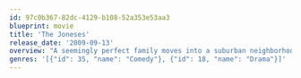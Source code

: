 ```yaml
---
id: 97c0b367-82dc-4129-b108-52a353e53aa3
blueprint: movie
title: 'The Joneses'
release_date: '2009-09-13'
overview: "A seemingly perfect family moves into a suburban neighborhood, but when it comes to the truth as to why they're living there, they don't exactly come clean with their neighbors."
genres: '[{"id": 35, "name": "Comedy"}, {"id": 18, "name": "Drama"}]'
---
```


